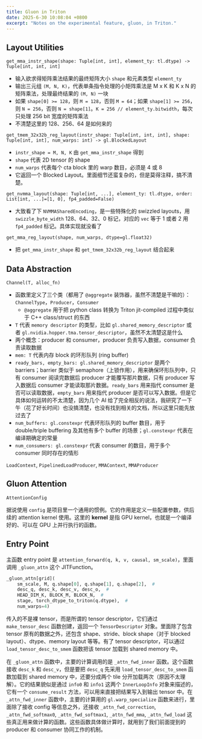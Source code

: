 ```yaml
---
title: Gluon in Triton
date: 2025-6-30 10:08:04 +0800
excerpt: "Notes on the experimental feature, gluon, in Triton."
---
```


## Layout Utilities

`get_mma_instr_shape(shape: Tuple[int, int], element_ty: tl.dtype) -> Tuple[int, int, int]`

- 输入欲求得矩阵乘法结果的最终矩阵大小 `shape` 和元素类型 `element_ty`
- 输出三元组 `(M, N, K)`，代表单条指令处理的小矩阵乘法是 M x K 和 K x N 的矩阵乘法，处理最终结果的 `(M, N)` 一块
- 如果 `shape[0] >= 128`，则 `M = 128`，否则 `M = 64`；如果 `shape[1] >= 256`，则 `N = 256`，否则 `N = shape[1]`。`K = 256 // element_ty.bitwidth`，每次只处理 256 bit 宽度的矩阵乘法
- 不清楚这里的 128、256、64 是如何来的

`get_tmem_32x32b_reg_layout(instr_shape: Tuple[int, int, int], shape: Tuple[int, int], num_warps: int) -> gl.BlockedLayout`

- `instr_shape = M, N, K` 由 `get_mma_instr_shape` 得到
- `shape` 代表 2D tensor 的 shape
- `num_warps` 代表每个 cta block 里的 warp 数目，必须是 4 或 8
- 它返回一个 Blocked Layout。里面细节还蛮复杂的，但是莫得注释，搞不清楚。

`get_nvmma_layout(shape: Tuple[int, ...], element_ty: tl.dtype, order: List[int, ...]=[1, 0], fp4_padded=False)`

- 大致看了下 `NVMMASharedEncoding`，是一些特殊化的 swizzled layouts，用 `swizzle_byte_width` 128、64、32、0 标记，对应的 `vec` 等于 1 或者 2 用 `fp4_padded` 标记。具体实现就没看了

`get_mma_reg_layout(shape, num_warps, dtype=gl.float32)`

- 把 `get_mma_instr_shape` 和 `get_tmem_32x32b_reg_layout` 结合起来

## Data Abstraction

`Channel(T, alloc_fn)`

- 函数里定义了三个类（都用了 `@aggregate` 装饰器，虽然不清楚是干嘛的）：`ChannelType`，`Producer`，`Consumer`
  - `@aggregate` 用于把 python class 转换为 Triton jit-compiled 过程中类似于 C++ class/struct 的东西
- `T` 代表 `memory descriptor` 的类型，比如 `gl.shared_memory_descriptor` 或者 `gl.nvidia.hopper.tma.tensor_descriptor`，虽然不太清楚这是什么
- 两个概念：producer 和 consumer，producer 负责写入数据，consumer 负责读取数据
- `mem: T` 代表内存 block 的环形队列 (ring buffer)
- `ready_bars, empty_bars: gl.shared_memory_descriptor` 是两个 barriers；barrier 类似于 semaphore（上锁作用），用来确保环形队列中，只有 consumer 阅读完数据后 producer 才能覆写那片数据，只有 producer 写入数据后 consumer 才能读取那片数据。`ready_bars` 用来指代 consumer 是否可以读取数据，`empty_bars` 用来指代 producer 是否可以写入数据。但是它具体如何运转的不太清楚，因为几个 AI 给了完全相反的说法，我研究了一下午（花了好长时间）也没搞清楚，也没有找到相关的文档，所以这里只能先放过去了
- `num_buffers: gl.constexpr` 代表环形队列的 buffer 数目，用于 double/triple buffering 及其他有多个 buffer 的场景；`gl.constexpr` 代表在编译期确定的常量
- `num_consumers: gl.constexpr` 代表 consumer 的数目，用于多个 consumer 同时存在的情形

`LoadContext`, `PipelinedLoadProducer`, `MMAContext`, `MMAProducer`

## Gluon Attention

`AttentionConfig`

据说使用 `config` 是项目里一个通用的惯例。它的作用是定义一些配置参数，供后续的 attention kernel 使用。这里的 **kernel** 是指 GPU kernel，也就是一个编译好的、可以在 GPU 上并行执行的函数。

## Entry Point

主函数 entry point 是 `attention_forward(q, k, v, causal, sm_scale)`，里面调用 `_gluon_attn` 这个 JITFunction。

```python
_gluon_attn[grid](
    sm_scale, M, q.shape[0], q.shape[1], q.shape[2],  #
    desc_q, desc_k, desc_v, desc_o,  #
    HEAD_DIM_K, BLOCK_M, BLOCK_N,  #
    stage, torch_dtype_to_triton(q.dtype),  #
    num_warps=4)
```

传入的不是裸 tensor，而是所谓的 tensor descriptor，它们通过 `make_tensor_desc` 函数创建，返回一个 `TensorDescriptor` 对象。里面除了包含 tensor 原有的数据之外，还包含 shape、stride、block shape（对于 blocked layout）、dtype、memory layout 等等。有了 tensor descriptor，可以通过 `load_tensor_desc_to_smem` 函数把该 tensor 加载到 shared memory 中。

在 `_gluon_attn` 函数中，主要的计算调用的是 `_attn_fwd_inner` 函数。这个函数接收 `desc_k` 和 `desc_v`，但是要把 `desc_q` 先采用 `load_tensor_desc_to_smem` 函数加载到 shared memory 中，还要分成两个 tile 分开加载两次（原因不太理解）。它的结果貌似是通过 `info0` 和 `info1` 这两个 `InnerLoopInfo` 对象来描述的，它有一个 `consume_result` 方法，可以用来直接把结果写入到输出 tensor 中。在 `_attn_fwd_inner` 函数中，主要的计算用的 `gl.warp_specialize` 函数来进行，里面除了接收 config 等信息之外，还接收 `_attn_fwd_correction`, `_attn_fwd_softmax0`, `_attn_fwd_softmax1`, 
`_attn_fwd_mma`, `_attn_fwd_load` 这些真正用来做计算的函数。这些函数具体做计算时，就用到了我们前面提到的 producer 和 consumer 协同工作的机制。